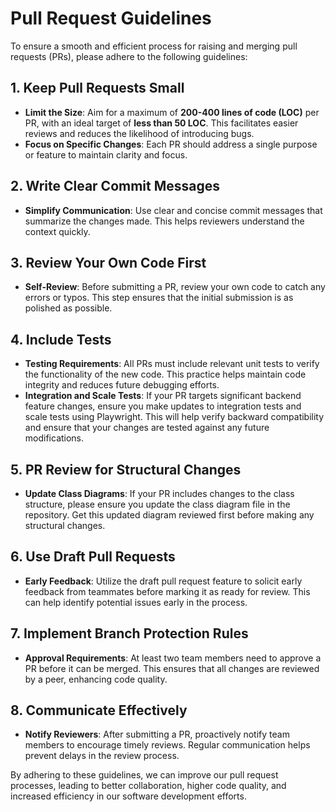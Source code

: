 # Pull Request Guidelines

To ensure a smooth and efficient process for raising and merging pull requests (PRs), please adhere to the following guidelines:

## 1. Keep Pull Requests Small
- **Limit the Size**: Aim for a maximum of **200-400 lines of code (LOC)** per PR, with an ideal target of **less than 50 LOC**. This facilitates easier reviews and reduces the likelihood of introducing bugs.
- **Focus on Specific Changes**: Each PR should address a single purpose or feature to maintain clarity and focus.

## 2. Write Clear Commit Messages
- **Simplify Communication**: Use clear and concise commit messages that summarize the changes made. This helps reviewers understand the context quickly.

## 3. Review Your Own Code First
- **Self-Review**: Before submitting a PR, review your own code to catch any errors or typos. This step ensures that the initial submission is as polished as possible.

## 4. Include Tests
- **Testing Requirements**: All PRs must include relevant unit tests to verify the functionality of the new code. This practice helps maintain code integrity and reduces future debugging efforts.
- **Integration and Scale Tests**: If your PR targets significant backend feature changes, ensure you make updates to integration tests and scale tests using Playwright. This will help verify backward compatibility and ensure that your changes are tested against any future modifications.

## 5. PR Review for Structural Changes
- **Update Class Diagrams**: If your PR includes changes to the class structure, please ensure you update the class diagram file in the repository. Get this updated diagram reviewed first before making any structural changes.

## 6. Use Draft Pull Requests
- **Early Feedback**: Utilize the draft pull request feature to solicit early feedback from teammates before marking it as ready for review. This can help identify potential issues early in the process.

## 7. Implement Branch Protection Rules
- **Approval Requirements**: At least two team members need to approve a PR before it can be merged. This ensures that all changes are reviewed by a peer, enhancing code quality.


## 8. Communicate Effectively
- **Notify Reviewers**: After submitting a PR, proactively notify team members to encourage timely reviews. Regular communication helps prevent delays in the review process.

By adhering to these guidelines, we can improve our pull request processes, leading to better collaboration, higher code quality, and increased efficiency in our software development efforts.
